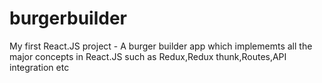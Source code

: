 # burgerbuilder
 My first React.JS project - A burger builder app which implememts all the major concepts in React.JS such as Redux,Redux thunk,Routes,API integration etc
